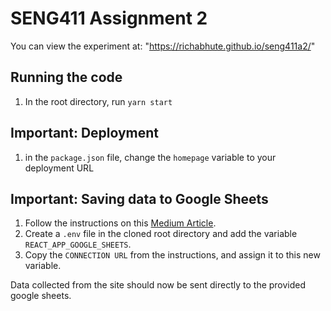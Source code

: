 # SENG411 Assignment 2

You can view the experiment at: "https://richabhute.github.io/seng411a2/"

## Running the code

1. In the root directory, run `yarn start`

## Important: Deployment

1. in the `package.json` file, change the `homepage` variable to your deployment URL

## Important: Saving data to Google Sheets

1. Follow the instructions on this [Medium Article](https://www.freecodecamp.org/news/react-and-googlesheets/).
2. Create a `.env` file in the cloned root directory and add the variable `REACT_APP_GOOGLE_SHEETS`.
3. Copy the `CONNECTION URL` from the instructions, and assign it to this new variable.

Data collected from the site should now be sent directly to the provided google sheets.
